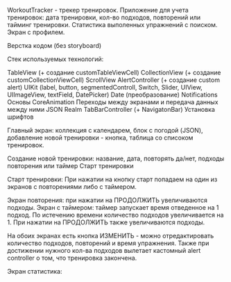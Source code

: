 WorkoutTracker - трекер тренировок. Приложение для учета тренировок: дата тренировки, кол-во подходов, повторений или тайминг тренировки. Статистика выполенных упражнений с поиском. Экран с профилем.

Верстка кодом (без storyboard)

Стек используемых технологий:

TableView (+ создание customTableViewCell)
CollectionView (+ создание customCollectionViewCell)
ScrollView
AlertController (+ создание custom alert)
UIKit (label, button, segmentedControll, Switch, Slider, UIView, UIImageView, textField, DatePicker)
Date (преобразование)
Notifications
Основы CoreAnimation
Переходы между экранами и передача данных между ними
JSON
Realm
TabBarController (+ NavigatonBar)
Установка шрифтов


Главный экран:
коллекция с календарем,
блок с погодой (JSON),
добавление новой тренировки - кнопка,
таблица со списоком тренировок.

Создание новой тренировки:
название,
дата,
повторять да/нет,
подходы
повторения или таймер
Старт тренировки

Старт тренировки: При нажатии на кнопку старт попадаем на один из экранов с повторениями либо с таймером.

Экран повторения: при нажатии на ПРОДОЛЖИТЬ увеличиваются подходы.
Экран с таймером: таймер запускает время отведенное на 1 подход. По истечению времени количество подходов увеличивается на 1. При нажатии на ПРОДОЛЖИТЬ 
также увеличиваются подходы.

На обоих экранах есть кнопка ИЗМЕНИТЬ - можно отредактировать количество подходов, повторений и время упражнения. 
Также при достижении нужного кол-ва подходов вылетает кастомный alert controller о том, что тренировка закончена.


Экран статистика: 















